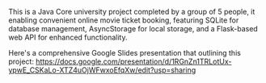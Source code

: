 This is a Java Core university project completed by a group of 5 people, it enabling convenient online movie ticket booking, featuring SQLite for database management, AsyncStorage for local storage, and a Flask-based web API for enhanced functionality.

Here's a comprehensive Google Slides presentation that outlining this project: https://docs.google.com/presentation/d/1RGnZn1TRLotUx-ypwE_CSKaLo-XTZ4uOjWFwxoEfqXw/edit?usp=sharing
